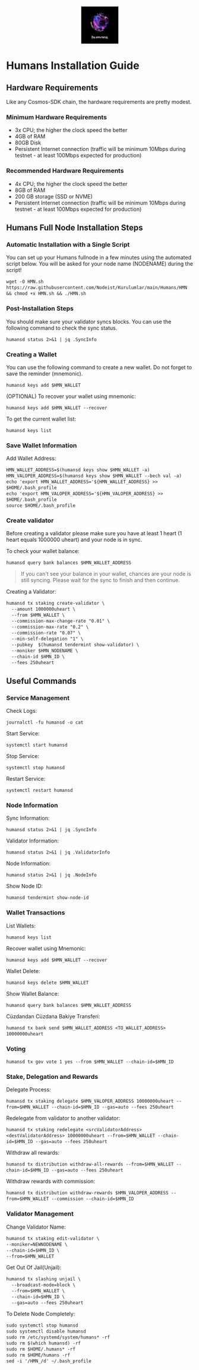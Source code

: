 <p align="center">
  <img height="100" height="auto" src="https://raw.githubusercontent.com/Nodeist/Kurulumlar/main/logos/humans.png">
</p>


# Humans Installation Guide
## Hardware Requirements
Like any Cosmos-SDK chain, the hardware requirements are pretty modest.

### Minimum Hardware Requirements
  - 3x CPU; the higher the clock speed the better
  - 4GB of RAM
  - 80GB Disk
  - Persistent Internet connection (traffic will be minimum 10Mbps during testnet - at least 100Mbps expected for production)

### Recommended Hardware Requirements
  - 4x CPU; the higher the clock speed the better
  - 8GB of RAM
  - 200 GB storage (SSD or NVME)
  - Persistent Internet connection (traffic will be minimum 10Mbps during testnet - at least 100Mbps expected for production)

## Humans Full Node Installation Steps
### Automatic Installation with a Single Script
You can set up your Humans fullnode in a few minutes using the automated script below.
You will be asked for your node name (NODENAME) during the script!

```
wget -O HMN.sh https://raw.githubusercontent.com/Nodeist/Kurulumlar/main/Humans/HMN && chmod +x HMN.sh && ./HMN.sh
```

### Post-Installation Steps

You should make sure your validator syncs blocks.
You can use the following command to check the sync status.
```
humansd status 2>&1 | jq .SyncInfo
```

### Creating a Wallet
You can use the following command to create a new wallet. Do not forget to save the reminder (mnemonic).
```
humansd keys add $HMN_WALLET
```

(OPTIONAL) To recover your wallet using mnemonic:
```
humansd keys add $HMN_WALLET --recover
```

To get the current wallet list:
```
humansd keys list
```

### Save Wallet Information
Add Wallet Address:
```
HMN_WALLET_ADDRESS=$(humansd keys show $HMN_WALLET -a)
HMN_VALOPER_ADDRESS=$(humansd keys show $HMN_WALLET --bech val -a)
echo 'export HMN_WALLET_ADDRESS='${HMN_WALLET_ADDRESS} >> $HOME/.bash_profile
echo 'export HMN_VALOPER_ADDRESS='${HMN_VALOPER_ADDRESS} >> $HOME/.bash_profile
source $HOME/.bash_profile
```


### Create validator
Before creating a validator please make sure you have at least 1 heart (1 heart equals 1000000 uheart) and your node is in sync.

To check your wallet balance:
```
humansd query bank balances $HMN_WALLET_ADDRESS
```
> If you can't see your balance in your wallet, chances are your node is still syncing. Please wait for the sync to finish and then continue.

Creating a Validator:
```
humansd tx staking create-validator \
  --amount 1000000uheart \
  --from $HMN_WALLET \
  --commission-max-change-rate "0.01" \
  --commission-max-rate "0.2" \
  --commission-rate "0.07" \
  --min-self-delegation "1" \
  --pubkey  $(humansd tendermint show-validator) \
  --moniker $HMN_NODENAME \
  --chain-id $HMN_ID \
  --fees 250uheart
```



## Useful Commands
### Service Management
Check Logs:
```
journalctl -fu humansd -o cat
```

Start Service:
```
systemctl start humansd
```

Stop Service:
```
systemctl stop humansd
```

Restart Service:
```
systemctl restart humansd
```

### Node Information
Sync Information:
```
humansd status 2>&1 | jq .SyncInfo
```

Validator Information:
```
humansd status 2>&1 | jq .ValidatorInfo
```

Node Information:
```
humansd status 2>&1 | jq .NodeInfo
```

Show Node ID:
```
humansd tendermint show-node-id
```

### Wallet Transactions
List Wallets:
```
humansd keys list
```

Recover wallet using Mnemonic:
```
humansd keys add $HMN_WALLET --recover
```

Wallet Delete:
```
humansd keys delete $HMN_WALLET
```

Show Wallet Balance:
```
humansd query bank balances $HMN_WALLET_ADDRESS
```

Cüzdandan Cüzdana Bakiye Transferi:
```
humansd tx bank send $HMN_WALLET_ADDRESS <TO_WALLET_ADDRESS> 10000000uheart
```

### Voting
```
humansd tx gov vote 1 yes --from $HMN_WALLET --chain-id=$HMN_ID
```

### Stake, Delegation and Rewards
Delegate Process:
```
humansd tx staking delegate $HMN_VALOPER_ADDRESS 10000000uheart --from=$HMN_WALLET --chain-id=$HMN_ID --gas=auto --fees 250uheart
```

Redelegate from validator to another validator:
```
humansd tx staking redelegate <srcValidatorAddress> <destValidatorAddress> 10000000uheart --from=$HMN_WALLET --chain-id=$HMN_ID --gas=auto --fees 250uheart
```

Withdraw all rewards:
```
humansd tx distribution withdraw-all-rewards --from=$HMN_WALLET --chain-id=$HMN_ID --gas=auto --fees 250uheart
```

Withdraw rewards with commission:
```
humansd tx distribution withdraw-rewards $HMN_VALOPER_ADDRESS --from=$HMN_WALLET --commission --chain-id=$HMN_ID
```

### Validator Management
Change Validator Name:
```
humansd tx staking edit-validator \
--moniker=NEWNODENAME \
--chain-id=$HMN_ID \
--from=$HMN_WALLET
```

Get Out Of Jail(Unjail):
```
humansd tx slashing unjail \
  --broadcast-mode=block \
  --from=$HMN_WALLET \
  --chain-id=$HMN_ID \
  --gas=auto --fees 250uheart
```

To Delete Node Completely:
```
sudo systemctl stop humansd
sudo systemctl disable humansd
sudo rm /etc/systemd/system/humans* -rf
sudo rm $(which humansd) -rf
sudo rm $HOME/.humans* -rf
sudo rm $HOME/humans -rf
sed -i '/HMN_/d' ~/.bash_profile
```
